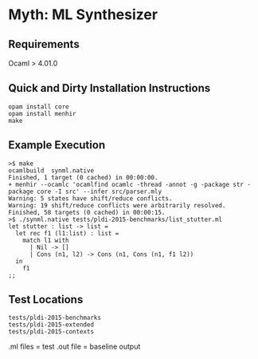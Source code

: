 Myth: ML Synthesizer
====================

Requirements
------------

Ocaml > 4.01.0

Quick and Dirty Installation Instructions
-----------------------------------------

    opam install core
    opam install menhir
    make

Example Execution
-----------------

    >$ make
    ocamlbuild  synml.native
    Finished, 1 target (0 cached) in 00:00:00.
    + menhir --ocamlc 'ocamlfind ocamlc -thread -annot -g -package str -package core -I src' --infer src/parser.mly
    Warning: 5 states have shift/reduce conflicts.
    Warning: 19 shift/reduce conflicts were arbitrarily resolved.
    Finished, 58 targets (0 cached) in 00:00:15.
    >$ ./synml.native tests/pldi-2015-benchmarks/list_stutter.ml
    let stutter : list -> list =
      let rec f1 (l1:list) : list =
        match l1 with
          | Nil -> []
          | Cons (n1, l2) -> Cons (n1, Cons (n1, f1 l2))
      in
        f1
    ;;

Test Locations
--------------

    tests/pldi-2015-benchmarks
    tests/pldi-2015-extended
    tests/pldi-2015-contexts

.ml files = test
.out file = baseline output
